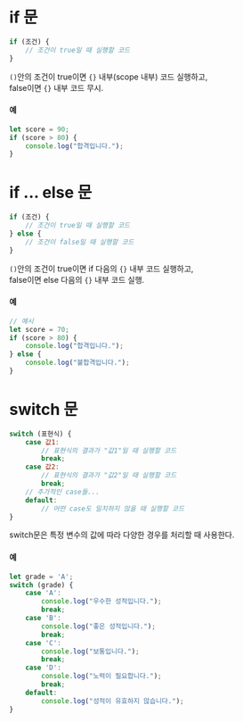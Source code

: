 
# if 문
```javascript
if (조건) {
    // 조건이 true일 때 실행할 코드
}
```
`()`안의 조건이 true이면 `{}` 내부(scope 내부) 코드 실행하고,  
false이면 `{}` 내부 코드 무시.

#### 예
```javascript
let score = 90;
if (score > 80) {
    console.log("합격입니다.");
}
```

# if ... else 문
```javascript
if (조건) {
    // 조건이 true일 때 실행할 코드
} else {
    // 조건이 false일 때 실행할 코드
}
```
`()`안의 조건이 true이면 if 다음의 `{}` 내부 코드 실행하고,  
false이면 else 다음의 `{}` 내부 코드 실행.

#### 예
```javascript
// 예시
let score = 70;
if (score > 80) {
    console.log("합격입니다.");
} else {
    console.log("불합격입니다.");
}
```

# switch 문
```javascript
switch (표현식) {
    case 값1:
        // 표현식의 결과가 "값1"일 때 실행할 코드
        break;
    case 값2:
        // 표현식의 결과가 "값2"일 때 실행할 코드
        break;
    // 추가적인 case들...
    default:
        // 어떤 case도 일치하지 않을 때 실행할 코드
}
```

switch문은 특정 변수의 값에 따라 다양한 경우를 처리할 때 사용한다.  

#### 예
```javascript
let grade = 'A';
switch (grade) {
    case 'A':
        console.log("우수한 성적입니다.");
        break;
    case 'B':
        console.log("좋은 성적입니다.");
        break;
    case 'C':
        console.log("보통입니다.");
        break;
    case 'D':
        console.log("노력이 필요합니다.");
        break;
    default:
        console.log("성적이 유효하지 않습니다.");
}
```
